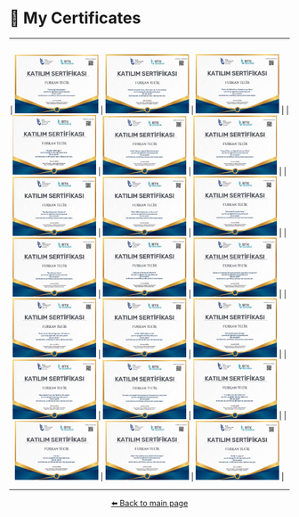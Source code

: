 # 🏅 My Certificates


---

<div align="center">

|  |  |  |
|--|--|--|

| <img src="https://github.com/furkantecir/FurkanTecir/blob/main/Screenshot_19.png" width="150"/> | <img src="https://github.com/furkantecir/FurkanTecir/blob/main/Screenshot_20.png" width="150"/> | <img src="https://github.com/furkantecir/FurkanTecir/blob/main/Screenshot_21.png" width="150"/> |
| <img src="https://github.com/furkantecir/FurkanTecir/blob/main/Screenshot_22.png" width="150"/> | <img src="https://github.com/furkantecir/FurkanTecir/blob/main/Screenshot_23.png" width="150"/> | <img src="https://github.com/furkantecir/FurkanTecir/blob/main/Screenshot_24.png" width="150"/> |
| <img src="https://github.com/furkantecir/FurkanTecir/blob/main/Screenshot_4.png" width="150"/> | <img src="https://github.com/furkantecir/FurkanTecir/blob/main/Screenshot_5.png" width="150"/> | <img src="https://github.com/furkantecir/FurkanTecir/blob/main/Screenshot_6.png" width="150"/> |
| <img src="https://github.com/furkantecir/FurkanTecir/blob/main/Screenshot_7.png" width="150"/> | <img src="https://github.com/furkantecir/FurkanTecir/blob/main/Screenshot_8.png" width="150"/> | <img src="https://github.com/furkantecir/FurkanTecir/blob/main/Screenshot_9.png" width="150"/> |
| <img src="https://github.com/furkantecir/FurkanTecir/blob/main/Screenshot_10.png" width="150"/> | <img src="https://github.com/furkantecir/FurkanTecir/blob/main/Screenshot_11.png" width="150"/> | <img src="https://github.com/furkantecir/FurkanTecir/blob/main/Screenshot_12.png" width="150"/> |
| <img src="https://github.com/furkantecir/FurkanTecir/blob/main/Screenshot_13.png" width="150"/> | <img src="https://github.com/furkantecir/FurkanTecir/blob/main/Screenshot_14.png" width="150"/> | <img src="https://github.com/furkantecir/FurkanTecir/blob/main/Screenshot_15.png" width="150"/> |
| <img src="https://github.com/furkantecir/FurkanTecir/blob/main/Screenshot_16.png" width="150"/> | <img src="https://github.com/furkantecir/FurkanTecir/blob/main/Screenshot_17.png" width="150"/> | <img src="https://github.com/furkantecir/FurkanTecir/blob/main/Screenshot_18.png" width="150"/> |


</div>

---

<p align="center">
  <a href="https://github.com/furkantecir/FurkanTecir" target="_blank">⬅️ Back to main page</a>
</p>

